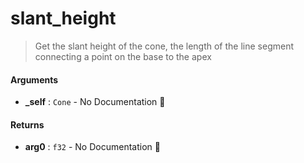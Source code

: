# slant\_height

>  Get the slant height of the cone, the length of the line segment
>  connecting a point on the base to the apex

#### Arguments

- **\_self** : `Cone` \- No Documentation 🚧

#### Returns

- **arg0** : `f32` \- No Documentation 🚧